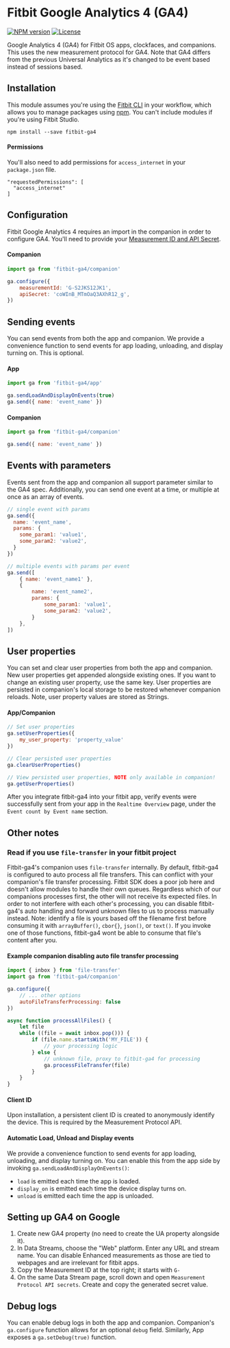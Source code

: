 # Fitbit Google Analytics 4 (GA4)
[![NPM version](https://img.shields.io/npm/v/fitbit-ga4.svg)](https://npmjs.org/package/fitbit-ga4)
[![License](https://img.shields.io/badge/license-MIT-blue.svg)](https://github.com/codeniko/fitbit-ga4/blob/master/LICENSE)

Google Analytics 4 (GA4) for Fitbit OS apps, clockfaces, and companions. This uses the new measurement protocol for GA4. Note that GA4 differs from the previous Universal Analytics as it's changed to be event based instead of sessions based.

## Installation
This module assumes you're using the [Fitbit CLI](https://dev.fitbit.com/build/guides/command-line-interface/) in your workflow, which allows you to manage packages using [npm](https://docs.npmjs.com/about-npm/). You can't include modules if you're using Fitbit Studio.

```
npm install --save fitbit-ga4
```

#### Permissions
You'll also need to add permissions for `access_internet` in your `package.json` file.
```
"requestedPermissions": [
  "access_internet"
]
```

## Configuration
Fitbit Google Analytics 4 requires an import in the companion in order to configure GA4.
You'll need to provide your [Measurement ID and API Secret](https://developers.google.com/analytics/devguides/collection/protocol/ga4/sending-events?client_type=gtag).
#### Companion
```javascript
import ga from 'fitbit-ga4/companion'

ga.configure({
    measurementId: 'G-S2JKS12JK1',
    apiSecret: 'coWInB_MTmOaQ3AXhR12_g',
})
```

## Sending events
You can send events from both the app and companion. We provide a convenience function to send events for app loading, unloading, and display turning on. This is optional.
#### App
```javascript
import ga from 'fitbit-ga4/app'

ga.sendLoadAndDisplayOnEvents(true)
ga.send({ name: 'event_name' })
```

#### Companion
```javascript
import ga from 'fitbit-ga4/companion'

ga.send({ name: 'event_name' })
```

## Events with parameters
Events sent from the app and companion all support parameter similar to the GA4 spec. Additionally, you can send one event at a time, or multiple at once as an array of events.
```javascript
// single event with params
ga.send({
  name: 'event_name',
  params: {
    some_param1: 'value1',
    some_param2: 'value2',
  }
})

// multiple events with params per event
ga.send([
    { name: 'event_name1' },
    {
        name: 'event_name2',
        params: {
            some_param1: 'value1',
            some_param2: 'value2',
        }
    },
])
```

## User properties
You can set and clear user properties from both the app and companion. New user properties get appended alongside existing ones. If you want to change an existing user property, use the same key.
User properties are persisted in companion's local storage to be restored whenever companion reloads. Note, user property values are stored as Strings.
#### App/Companion
```javascript
// Set user properties
ga.setUserProperties({
    my_user_property: 'property_value'
})

// Clear persisted user properties
ga.clearUserProperties()

// View persisted user properties, NOTE only available in companion!
ga.getUserProperties()
```

After you integrate fitbit-ga4 into your fitbit app, verify events were successfully sent from your app in the `Realtime Overview` page, under the `Event count by Event name` section.

## Other notes
### Read if you use `file-transfer` in your fitbit project
Fitbit-ga4's companion uses `file-transfer` internally. By default, fitbit-ga4 is configured to auto process all file transfers.
This can conflict with your companion's file transfer processing. Fitbit SDK does a poor job here and doesn't allow modules to handle their own queues.
Regardless which of our companions processes first, the other will not receive its expected files.
In order to not interfere with each other's processing, you can disable fitbit-ga4's auto handling and forward unknown files to us to process manually instead.
Note: identify a file is yours based off the filename first before consuming it with `arrayBuffer()`, `cbor{}`, `json()`, or `text()`.
If you invoke one of those functions, fitbit-ga4 wont be able to consume that file's content after you.

#### Example companion disabling auto file transfer processing
```javascript
import { inbox } from 'file-transfer'
import ga from 'fitbit-ga4/companion'

ga.configure({
    // ... other options
    autoFileTransferProcessing: false
})

async function processAllFiles() {
    let file
    while ((file = await inbox.pop())) {
        if (file.name.startsWith('MY_FILE')) {
            // your processing logic
        } else {
            // unknown file, proxy to fitbit-ga4 for processing
            ga.processFileTransfer(file)
        }
    }
}
```

#### Client ID
Upon installation, a persistent client ID is created to anonymously identify the device. This is required by the Measurement Protocol API.

#### Automatic Load, Unload and Display events
We provide a convenience function to send events for app loading, unloading, and display turning on. You can enable this from the app side by invoking `ga.sendLoadAndDisplayOnEvents()`:
* `load` is emitted each time the app is loaded.
* `display_on` is emitted each time the device display turns on.
* `unload` is emitted each time the app is unloaded.

## Setting up GA4 on Google
1) Create new GA4 property (no need to create the UA property alongside it).
2) In Data Streams, choose the "Web" platform. Enter any URL and stream name. You can disable Enhanced measurements as those are tied to webpages and are irrelevant for fitbit apps.
3) Copy the Measurement ID at the top right; it starts with `G-`
4) On the same Data Stream page, scroll down and open `Measurement Protocol API secrets`. Create and copy the generated secret value.

## Debug logs
You can enable debug logs in both the app and companion. Companion's `ga.configure` function allows for an optional `debug` field. Similarly, App exposes a `ga.setDebug(true)` function.
